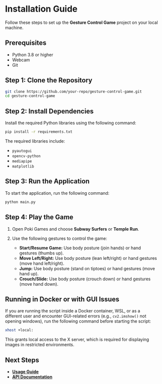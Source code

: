 # Installation Guide

Follow these steps to set up the **Gesture Control Game** project on your local machine.

## Prerequisites

- Python 3.8 or higher
- Webcam
- Git

## Step 1: Clone the Repository

```bash
git clone https://github.com/your-repo/gesture-control-game.git
cd gesture-control-game
```

## Step 2: Install Dependencies

Install the required Python libraries using the following command:

```bash
pip install -r requirements.txt
```

The required libraries include:

- `pyautogui`
- `opencv-python`
- `mediapipe`
- `matplotlib`

## Step 3: Run the Application

To start the application, run the following command:

```bash
python main.py
```

## Step 4: Play the Game

1. Open Poki Games and choose **Subway Surfers** or **Temple Run**.
2. Use the following gestures to control the game:

   - **Start/Resume Game:** Use body posture (join hands) or hand gestures (thumbs up).
   - **Move Left/Right:** Use body posture (lean left/right) or hand gestures (move hand left/right).
   - **Jump:** Use body posture (stand on tiptoes) or hand gestures (move hand up).
   - **Crouch/Slide:** Use body posture (crouch down) or hand gestures (move hand down).

## Running in Docker or with GUI Issues

If you are running the script inside a Docker container, WSL, or as a different user and encounter GUI-related errors (e.g., `cv2.imshow()` not opening windows), run the following command before starting the script:

```bash
xhost +local:
```

This grants local access to the X server, which is required for displaying images in restricted environments.

## Next Steps

- **[Usage Guide](#)**
- **[API Documentation](#)**